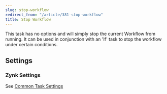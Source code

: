 ```yaml
---
slug: stop-workflow
redirect_from: "/article/381-stop-workflow"
title: Stop Workflow
---
```

This task has no options and will simply stop the current Workflow from running. It can be used in conjunction with an 'If' task to stop the workflow under certain conditions.

## Settings
### Zynk Settings
See [Common Task Settings](common-task-settings)